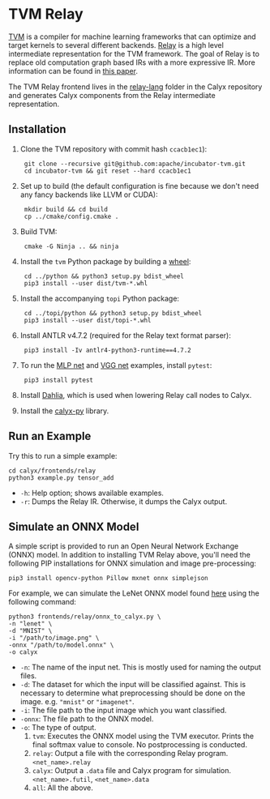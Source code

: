 # TVM Relay

[TVM][] is a compiler for machine learning frameworks that can
optimize and target kernels to several different backends. [Relay][]
is a high level intermediate representation for the TVM framework.
The goal of Relay is to replace old computation graph based
IRs with a more expressive IR.
More information can be found in [this paper][roesch-etal].

The TVM Relay frontend lives in the [relay-lang][] folder in the
Calyx repository and generates Calyx components from the Relay
intermediate representation.

## Installation

1. Clone the TVM repository with commit hash `ccacb1ec1`):

        git clone --recursive git@github.com:apache/incubator-tvm.git
        cd incubator-tvm && git reset --hard ccacb1ec1

2. Set up to build (the default configuration is fine because we don't need any fancy backends like LLVM or CUDA):

        mkdir build && cd build
        cp ../cmake/config.cmake .

4. Build TVM:

        cmake -G Ninja .. && ninja

5. Install the `tvm` Python package by building a [wheel][]:

        cd ../python && python3 setup.py bdist_wheel
        pip3 install --user dist/tvm-*.whl

6. Install the accompanying `topi` Python package:

        cd ../topi/python && python3 setup.py bdist_wheel
        pip3 install --user dist/topi-*.whl

7. Install ANTLR v4.7.2 (required for the Relay text format parser):

        pip3 install -Iv antlr4-python3-runtime==4.7.2

8. To run the [MLP net][] and [VGG net][] examples, install `pytest`:

        pip3 install pytest

9. Install [Dahlia][], which is used when lowering Relay call nodes to Calyx.

10. Install the [calyx-py](../calyx-py.md) library.

Run an Example
--------------

Try this to run a simple example:

    cd calyx/frontends/relay
    python3 example.py tensor_add

- `-h`: Help option; shows available examples.
- `-r`: Dumps the Relay IR. Otherwise, it dumps the Calyx output.


Simulate an ONNX Model
--------------

A simple script is provided to run an Open Neural Network Exchange (ONNX) model.
In addition to installing TVM Relay above, you'll need the following PIP installations
for ONNX simulation and image pre-processing:

    pip3 install opencv-python Pillow mxnet onnx simplejson

For example, we can simulate the LeNet ONNX model found [here][lenet] using the following command:
    
    python3 frontends/relay/onnx_to_calyx.py \ 
    -n "lenet" \ 
    -d "MNIST" \ 
    -i "/path/to/image.png" \
    -onnx "/path/to/model.onnx" \ 
    -o calyx

- `-n`: The name of the input net. This is mostly used for naming the output files.
- `-d`: The dataset for which the input will be classified against. This is necessary to 
determine what preprocessing should be done on the image. e.g. `"mnist"` or `"imagenet"`.
- `-i`: The file path to the input image which you want classified.
- `-onnx`: The file path to the ONNX model.
- `-o`: The type of output. 
    1. `tvm`: Executes the ONNX model using the TVM executor. Prints the final softmax value 
    to console. No postprocessing is conducted.
    2. `relay`: Output a file with the corresponding Relay program. `<net_name>.relay` 
    3. `calyx`: Output a `.data` file and Calyx program for simulation. `<net_name>.futil`, `<net_name>.data`
    4. `all`: All the above.


[lenet]: https://github.com/ekut-es/pico-cnn/blob/master/data/lenet/lenet.onnx
[relay-lang]: https://github.com/cucapra/calyx/tree/master/frontends/relay
[roesch-etal]: https://arxiv.org/abs/1904.08368
[vgg net]: https://github.com/apache/incubator-tvm/blob/main/python/tvm/relay/testing/vgg.py
[mlp net]: https://github.com/apache/incubator-tvm/blob/main/python/tvm/relay/testing/mlp.py
[dahlia]: https://github.com/cucapra/dahlia#set-it-up
[onnx]: https://onnx.ai/
[tvm]: https://tvm.apache.org
[tvm-install]: https://tvm.apache.org/docs/install/from_source.html#developers-get-source-from-github
[relay]: https://tvm.apache.org/docs/api/python/relay/index.html
[wheel]: https://packaging.python.org/guides/distributing-packages-using-setuptools/#wheels
